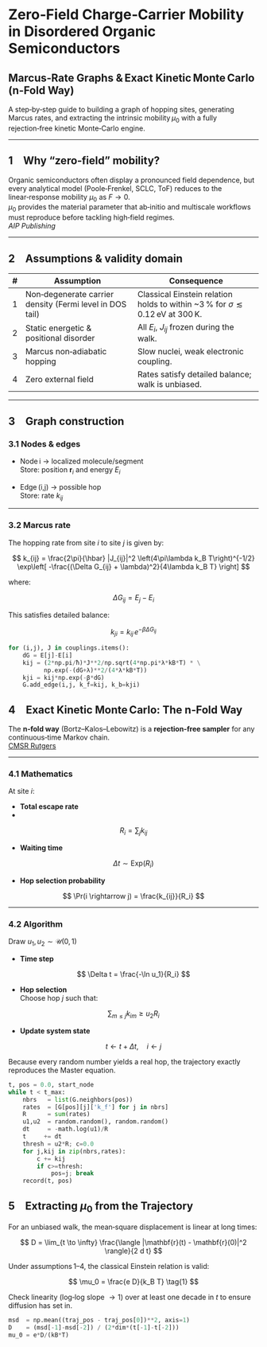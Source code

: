 # Zero‑Field Charge‑Carrier Mobility in Disordered Organic Semiconductors  
## Marcus‑Rate Graphs & Exact Kinetic Monte Carlo (n‑Fold Way)

A step‑by‑step guide to building a graph of hopping sites, generating Marcus rates, and extracting the intrinsic mobility $\mu_0$ with a fully rejection‑free kinetic Monte‑Carlo engine.

---

## 1 Why “zero‑field” mobility?

Organic semiconductors often display a pronounced field dependence, but every analytical model (Poole‑Frenkel, SCLC, ToF) reduces to the linear‑response mobility $\mu_0$ as $F \rightarrow 0$.  
$\mu_0$ provides the material parameter that ab‑initio and multiscale workflows must reproduce before tackling high‑field regimes.  
*AIP Publishing*

---

## 2 Assumptions & validity domain

| #  | Assumption                              | Consequence                                                                 |
|----|------------------------------------------|------------------------------------------------------------------------------|
| 1  | Non‑degenerate carrier density (Fermi level in DOS tail) | Classical Einstein relation holds to within ~3 % for $\sigma \lesssim 0.12$ eV at 300 K. |
| 2  | Static energetic & positional disorder   | All $E_i$, $J_{ij}$ frozen during the walk.                                 |
| 3  | Marcus non‑adiabatic hopping             | Slow nuclei, weak electronic coupling.                                      |
| 4  | Zero external field                      | Rates satisfy detailed balance; walk is unbiased.                           |


---

## 3 Graph construction

### 3.1 Nodes & edges

- Node i → localized molecule/segment  
  Store: position $\mathbf{r}_i$ and energy $E_i$

- Edge (i,j) → possible hop  
  Store: rate $k_{ij}$

---

### 3.2 Marcus rate

The hopping rate from site $i$ to site $j$ is given by:

$$
k_{ij} = \frac{2\pi}{\hbar} |J_{ij}|^2 \left(4\pi\lambda k_B T\right)^{-1/2} \exp\left[ -\frac{(\Delta G_{ij} + \lambda)^2}{4\lambda k_B T} \right]
$$

where:

$$
\Delta G_{ij} = E_j - E_i
$$

This satisfies detailed balance:

$$
k_{ji} = k_{ij} \, e^{-\beta \Delta G_{ij}}
$$


```python
for (i,j), J in couplings.items():
    dG = E[j]-E[i]
    kij = (2*np.pi/ħ)*J**2/np.sqrt(4*np.pi*λ*kB*T) * \
          np.exp(-(dG+λ)**2/(4*λ*kB*T))
    kji = kij*np.exp(-β*dG)
    G.add_edge(i,j, k_f=kij, k_b=kji)
```

## 4 Exact Kinetic Monte Carlo: The n‑Fold Way

The **n‑fold way** (Bortz–Kalos–Lebowitz) is a **rejection‑free sampler** for any continuous‑time Markov chain.  
[CMSR Rutgers](https://courses.physics.illinois.edu/phys466/fa2016/lnotes/KMC.pdf)  

---

### 4.1 Mathematics

At site $i$:

- **Total escape rate**
- 
$$
R_i = \sum_j k_{ij}
$$

- **Waiting time**  

$$
\Delta t \sim \text{Exp}(R_i)
$$

- **Hop selection probability**  

$$
\Pr(i \rightarrow j) = \frac{k_{ij}}{R_i}
$$

---

### 4.2 Algorithm

Draw $u_1, u_2 \sim \mathcal{U}(0, 1)$

- **Time step**

$$
\Delta t = \frac{-\ln u_1}{R_i}
$$

- **Hop selection**  
  Choose hop $j$ such that:

$$
\sum_{m \le j} k_{im} \ge u_2 R_i
$$

- **Update system state**
  
$$
t \leftarrow t + \Delta t, \quad i \leftarrow j
$$

Because every random number yields a real hop, the trajectory exactly reproduces the Master equation.

```python
t, pos = 0.0, start_node
while t < t_max:
    nbrs   = list(G.neighbors(pos))
    rates  = [G[pos][j]['k_f'] for j in nbrs]
    R      = sum(rates)
    u1,u2  = random.random(), random.random()
    dt     = -math.log(u1)/R
    t     += dt
    thresh = u2*R; c=0.0
    for j,kij in zip(nbrs,rates):
        c += kij
        if c>=thresh:
            pos=j; break
    record(t, pos)
```

## 5 Extracting $\mu_0$ from the Trajectory

For an unbiased walk, the mean‑square displacement is linear at long times:

$$
D = \lim_{t \to \infty} \frac{\langle |\mathbf{r}(t) - \mathbf{r}(0)|^2 \rangle}{2 d t}
$$

Under assumptions 1–4, the classical Einstein relation is valid:

$$
\mu_0 = \frac{e D}{k_B T} \tag{1}
$$

Check linearity (log‑log slope $\rightarrow 1$) over at least one decade in $t$ to ensure diffusion has set in.

```python
msd  = np.mean((traj_pos - traj_pos[0])**2, axis=1)
D    = (msd[-1]-msd[-2]) / (2*dim*(t[-1]-t[-2]))
mu_0 = e*D/(kB*T)
```

